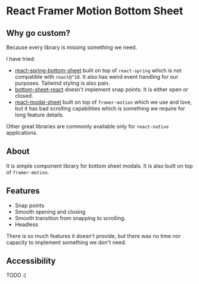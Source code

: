 # React Framer Motion Bottom Sheet

## Why go custom?

Because every library is missing something we need.

I have tried:

- [react-spring-bottom-sheet](https://github.com/stipsan/react-spring-bottom-sheet) built on top of `react-spring` which is not compatible with `react@^18`. It also has weird event handling for our purposes. Tailwind styling is also pain.
- [bottom-sheet-react](https://github.com/nibdo/bottom-sheet-react) doesn't implement snap points. It is either open or closed.
- [react-modal-sheet](https://github.com/Temzasse/react-modal-sheet) built on top of `framer-motion` which we use and love, but it has bad scrolling capabilities which is something we require for long feature details.

Other great libraries are commonly available only for `react-native` applications.

## About

It is simple component library for bottom sheet modals. It is also built on top of `framer-motion`.

## Features

- Snap points
- Smooth opening and closing
- Smooth transition from snapping to scrolling.
- Headless

There is so much features it doesn't provide, but there was no time nor capacity to implement something we don't need.

## Accessibility

TODO :)
